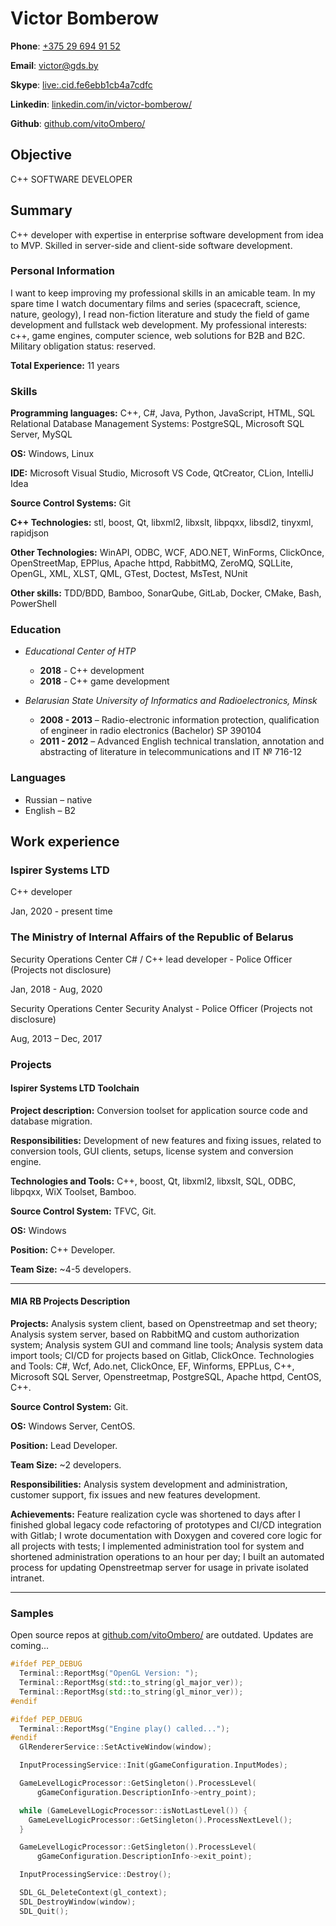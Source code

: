# Victor Bomberow

**Phone**:   [+375 29 694 91 52](tel:+375296949152)

**Email**:     [victor@gds.by](mailto:victor@gds.by)

**Skype**:     [live:.cid.fe6ebb1cb4a7cdfc](skype:live:.cid.fe6ebb1cb4a7cdfc?call)

**Linkedin**:   [linkedin.com/in/victor-bomberow/](https://linkedin.com/in/victor-bomberow/)

**Github**:     [github.com/vitoOmbero/](https://github.com/vitoOmbero/)



## Objective

C++ SOFTWARE DEVELOPER

## Summary

C++ developer with expertise in enterprise software development from idea to MVP.  Skilled in server-side and client-side software development.

### Personal Information

I want to keep improving my professional skills in an amicable team. In my spare time I watch documentary films and series (spacecraft, science, nature, geology), I read non-fiction literature and study the field of game development and fullstack web development. My professional interests: c++, game engines, computer science, web solutions for B2B and B2C. Military obligation status: reserved.

**Total Experience:** 11 years

### Skills

**Programming languages:** C++, C#, Java, Python, JavaScript, HTML, SQL
Relational Database Management Systems: PostgreSQL, Microsoft SQL Server, MySQL

**OS:** Windows, Linux

**IDE:** Microsoft Visual Studio, Microsoft VS Code, QtCreator, CLion, IntelliJ Idea

**Source Control Systems:** Git

**C++ Technologies:** stl, boost, Qt, libxml2, libxslt, libpqxx, libsdl2, tinyxml, rapidjson

**Other Technologies:** WinAPI, ODBC, WCF, ADO.NET, WinForms, ClickOnce, OpenStreetMap, EPPlus, Apache httpd, RabbitMQ, ZeroMQ, SQLLite, OpenGL, XML, XLST, QML, GTest, Doctest, MsTest, NUnit

**Other skills:** TDD/BDD, Bamboo, SonarQube, GitLab, Docker, CMake, Bash, PowerShell

### Education

+ *Educational Center of HTP*
  + **2018** - C++ development
  + **2018** - C++ game development

+ *Belarusian State University of Informatics and Radioelectronics, Minsk*
  + **2008 - 2013** – Radio-electronic information protection, qualification of engineer in radio electronics (Bachelor)
SP 390104
  + **2011 - 2012** – Advanced English technical translation, annotation and abstracting of literature in telecommunications and IT
№ 716-12

### Languages

+ Russian – native
+ English – B2

## Work experience

### Ispirer Systems LTD

C++ developer

Jan, 2020 - present time

### The Ministry of Internal Affairs of the Republic of Belarus

Security Operations Center C# / C++ lead developer - Police Officer (Projects not disclosure)

Jan, 2018 - Aug, 2020

Security Operations Center Security Analyst - Police Officer (Projects not disclosure)

Aug, 2013 – Dec, 2017

### Projects

#### Ispirer Systems LTD Toolchain

**Project description:** Conversion toolset for application source code and database migration.

**Responsibilities:** Development of new features and fixing issues, related to conversion tools, GUI clients, setups, license system and conversion engine.

**Technologies and Tools:** C++, boost, Qt, libxml2, libxslt, SQL, ODBC, libpqxx, WiX Toolset, Bamboo.

**Source Control System:** TFVC, Git.

**OS:** Windows

**Position:** C++ Developer.

**Team Size:** ~4-5 developers.

---

#### MIA RB Projects Description

**Projects:**  Analysis system client, based on Openstreetmap and set theory; Analysis system server, based on RabbitMQ and custom authorization system; Analysis system GUI and command line tools; Analysis system data import tools; CI/CD for projects based on Gitlab, ClickOnce.
Technologies and Tools: C#, Wcf, Ado.net, ClickOnce, EF, Winforms, EPPLus, C++, Microsoft SQL Server, Openstreetmap, PostgreSQL, Apache httpd, CentOS, C++.

**Source Control System:** Git.

**OS:** Windows Server, CentOS.

**Position:** Lead Developer.

**Team Size:** ~2 developers.

**Responsibilities:** Analysis system development and administration, customer support, fix issues and new features development.

**Achievements:** Feature realization cycle was shortened to days after I finished global legacy code refactoring of prototypes and CI/CD integration with Gitlab; I wrote documentation with Doxygen and covered core logic for all projects with tests; I implemented administration tool for system and shortened administration operations to an hour per day; I built an automated process for updating Openstreetmap server for usage in private isolated intranet.

---

### Samples

Open source repos at [github.com/vitoOmbero/](https://github.com/vitoOmbero/) are outdated.
Updates are coming...

```c++
#ifdef PEP_DEBUG
  Terminal::ReportMsg("OpenGL Version: ");
  Terminal::ReportMsg(std::to_string(gl_major_ver));
  Terminal::ReportMsg(std::to_string(gl_minor_ver));
#endif

#ifdef PEP_DEBUG
  Terminal::ReportMsg("Engine play() called...");
#endif
  GlRendererService::SetActiveWindow(window);

  InputProcessingService::Init(gGameConfiguration.InputModes);

  GameLevelLogicProcessor::GetSingleton().ProcessLevel(
      gGameConfiguration.DescriptionInfo->entry_point);

  while (GameLevelLogicProcessor::isNotLastLevel()) {
    GameLevelLogicProcessor::GetSingleton().ProcessNextLevel();
  }

  GameLevelLogicProcessor::GetSingleton().ProcessLevel(
      gGameConfiguration.DescriptionInfo->exit_point);

  InputProcessingService::Destroy();

  SDL_GL_DeleteContext(gl_context);
  SDL_DestroyWindow(window);
  SDL_Quit();
```
